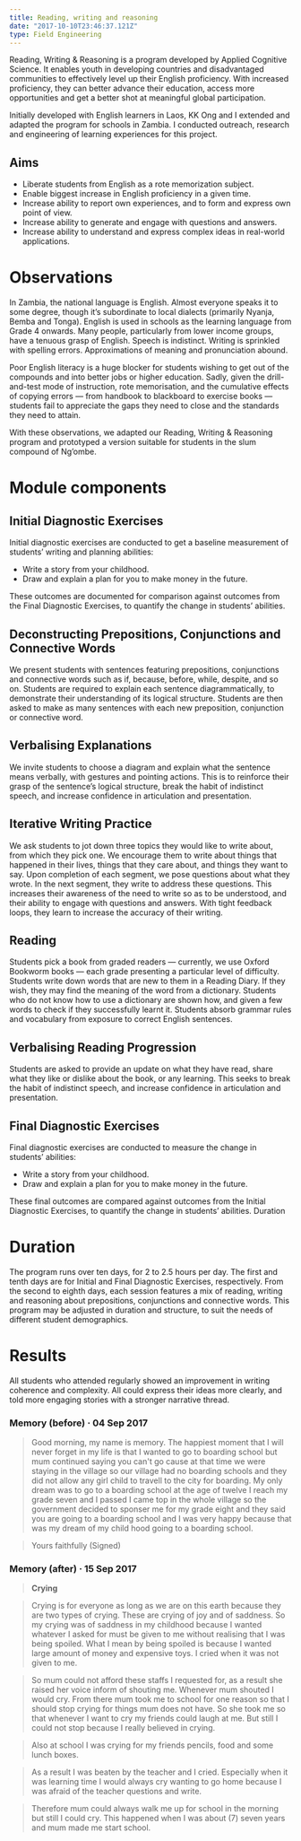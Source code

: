 ```yaml
---
title: Reading, writing and reasoning
date: "2017-10-10T23:46:37.121Z"
type: Field Engineering
---
```




Reading, Writing & Reasoning is a program developed by Applied Cognitive Science. It enables youth in developing countries and disadvantaged communities to effectively level up their English proficiency. With increased proficiency, they can better advance their education, access more opportunities and get a better shot at meaningful global participation.

Initially developed with English learners in Laos, KK Ong and I extended and adapted the program for schools in Zambia. I conducted outreach, research and engineering of learning experiences for this project.

## Aims

- Liberate students from English as a rote memorization subject.
- Enable biggest increase in English proficiency in a given time.
- Increase ability to report own experiences, and to form and express own point of view.
- Increase ability to generate and engage with questions and answers.
- Increase ability to understand and express complex ideas in real-world applications.

# Observations

In Zambia, the national language is English. Almost everyone speaks it to some degree, though it’s subordinate to local dialects (primarily Nyanja, Bemba and Tonga). English is used in schools as the learning language from Grade 4 onwards. Many people, particularly from lower income groups, have a tenuous grasp of English. Speech is indistinct. Writing is sprinkled with spelling errors. Approximations of meaning and pronunciation abound.

Poor English literacy is a huge blocker for students wishing to get out of the compounds and into better jobs or higher education. Sadly, given the drill-and-test mode of instruction, rote memorisation, and the cumulative effects of copying errors — from handbook to blackboard to exercise books — students fail to appreciate the gaps they need to close and the standards they need to attain.

With these observations, we adapted our Reading, Writing & Reasoning program and prototyped a version suitable for students in the slum compound of Ng’ombe.

# Module components

## Initial Diagnostic Exercises

Initial diagnostic exercises are conducted to get a baseline measurement of students’ writing and planning abilities:

- Write a story from your childhood.
- Draw and explain a plan for you to make money in the future.

These outcomes are documented for comparison against outcomes from the Final Diagnostic Exercises, to quantify the change in students’ abilities.

## Deconstructing Prepositions, Conjunctions and Connective Words

We present students with sentences featuring prepositions, conjunctions and connective words such as if, because, before, while, despite, and so on. Students are required to explain each sentence diagrammatically, to demonstrate their understanding of its logical structure. Students are then asked to make as many sentences with each new preposition, conjunction or connective word.

## Verbalising Explanations

We invite students to choose a diagram and explain what the sentence means verbally, with gestures and pointing actions. This is to reinforce their grasp of the sentence’s logical structure, break the habit of indistinct speech, and increase confidence in articulation and presentation.

## Iterative Writing Practice

We ask students to jot down three topics they would like to write about, from which they pick one. We encourage them to write about things that happened in their lives, things that they care about, and things they want to say. Upon completion of each segment, we pose questions about what they wrote. In the next segment, they write to address these questions. This increases their awareness of the need to write so as to be understood, and their ability to engage with questions and answers. With tight feedback loops, they learn to increase the accuracy of their writing.

## Reading

Students pick a book from graded readers — currently, we use Oxford Bookworm books — each grade presenting a particular level of difficulty. Students write down words that are new to them in a Reading Diary. If they wish, they may find the meaning of the word from a dictionary. Students who do not know how to use a dictionary are shown how, and given a few words to check if they successfully learnt it. Students absorb grammar rules and vocabulary from exposure to correct English sentences. 

## Verbalising Reading Progression

Students are asked to provide an update on what they have read, share what they like or dislike about the book, or any learning. This seeks to break the habit of indistinct speech, and increase confidence in articulation and presentation.

## Final Diagnostic Exercises

Final diagnostic exercises are conducted to measure the change in students’ abilities:

- Write a story from your childhood.
- Draw and explain a plan for you to make money in the future.

These final outcomes are compared against outcomes from the Initial Diagnostic Exercises, to quantify the change in students’ abilities.
Duration

# Duration
The program runs over ten days, for 2 to 2.5 hours per day. The first and tenth days are for Initial and Final Diagnostic Exercises, respectively. From the second to eighth days, each session features a mix of reading, writing and reasoning about prepositions, conjunctions and connective words. This program may be adjusted in duration and structure, to suit the needs of different student demographics.

# Results
All students who attended regularly showed an improvement in writing coherence and complexity. All could express their ideas more clearly, and told more engaging stories with a stronger narrative thread.

### Memory (before) · 04 Sep 2017

> Good morning, my name is memory. The happiest moment that I will never forget in my life is that I wanted to go to boarding school but mum continued saying you can't go cause at that time we were staying in the village so our village had no boarding schools and they did not allow any girl child to travell to the city for boarding. 
> My only dream was to go to a boarding school at the age of twelve I reach my grade seven and I passed I came top in the whole village so the government decided to sponser me for my grade eight and they said you are going to a boarding school and I was very happy because that was my dream of my child hood going to a boarding school. 

> Yours faithfully
> (Signed)

### Memory (after) · 15 Sep 2017

> **Crying**

> Crying is for everyone as long as we are on this earth because they are two types of crying. These are crying of joy and of saddness. So my crying was of saddness in my childhood because I wanted whatever I asked for must be given to me without realising that I was being spoiled. What I mean by being spoiled is because I wanted large amount of money and expensive toys. I cried when it was not given to me. 

> So mum could not afford these staffs I requested for, as a result she raised her voice inform of shouting me. Whenever mum shouted I would cry.
From there mum took me to school for one reason so that I should stop crying for things mum does not have. So she took me so that whenever I want to cry my friends could laugh at me. But still I could not stop because I really believed in crying. 

> Also at school I was crying for my friends pencils, food and some lunch boxes. 

> As a result I was beaten by the teacher and I cried. Especially when it was learning time I would always cry wanting to go home because I was afraid of the teacher questions and write.

> Therefore mum could always walk me up for school in the morning but still I could cry. This happened when I was about (7) seven years and mum made me start school.

